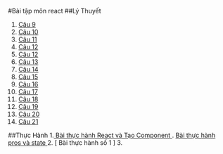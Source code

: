 #Bài tập môn react
##Lý Thuyết
1. [ Câu 9 ](https://codepen.io/Nguyenhuuhuy24/pen/gOKMxez)
2. [ Câu 10 ](https://codepen.io/Nguyenhuuhuy24/pen/qBKNXXq)
3. [ Câu 11 ](https://codepen.io/Nguyenhuuhuy24/pen/JjZWVKB)
4. [ Câu 12 ](https://codepen.io/Nguyenhuuhuy24/pen/gOKdyqy)
5. [ Câu 12 ](https://codepen.io/Nguyenhuuhuy24/pen/jOKBRMV)
6. [ Câu 13 ](https://codepen.io/Nguyenhuuhuy24/pen/yLEMrVX)
7. [ Câu 14 ](https://codepen.io/Nguyenhuuhuy24/pen/dyKmqjo)
8. [ Câu 15 ](https://codepen.io/Nguyenhuuhuy24/pen/qBKoMMW)
9. [ Câu 16 ](https://codepen.io/Nguyenhuuhuy24/pen/KKeoxxR)
10. [ Câu 17 ](https://codepen.io/Nguyenhuuhuy24/pen/xxzWQKd)
11. [ Câu 18 ](https://codepen.io/Nguyenhuuhuy24/pen/MWXxweN)
12. [ Câu 19 ](https://codepen.io/Nguyenhuuhuy24/pen/bGKZdwm)
13. [ Câu 20 ](https://codepen.io/Nguyenhuuhuy24/pen/JjZzdER)
14. [ Câu 21 ](https://codepen.io/Nguyenhuuhuy24/pen/ExRMjWK)


##Thực Hành
1.[ Bài thực hành React và Tạo Component ](https://codesandbox.io/s/baitap-cpz5wd)
. [ Bài thực hành pros và state ]()
2. [ Bài thực hành số 1 ]
3.
